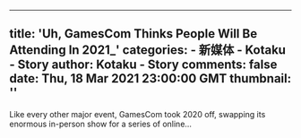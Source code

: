 
---
title: 'Uh, GamesCom Thinks People Will Be Attending In 2021_'
categories: 
    - 新媒体
    - Kotaku - Story
author: Kotaku - Story
comments: false
date: Thu, 18 Mar 2021 23:00:00 GMT
thumbnail: ''
---

<div>   
Like every other major event, GamesCom took 2020 off, swapping its enormous in-person show for a series of online…  
</div>
            